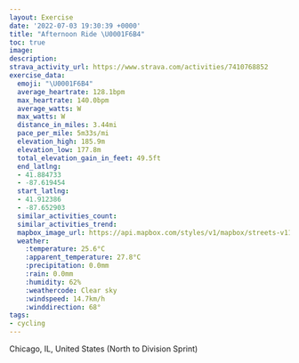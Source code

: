 ```yaml
---
layout: Exercise
date: '2022-07-03 19:30:39 +0000'
title: "Afternoon Ride \U0001F6B4"
toc: true
image:
description:
strava_activity_url: https://www.strava.com/activities/7410768852
exercise_data:
  emoji: "\U0001F6B4"
  average_heartrate: 128.1bpm
  max_heartrate: 140.0bpm
  average_watts: W
  max_watts: W
  distance_in_miles: 3.44mi
  pace_per_mile: 5m33s/mi
  elevation_high: 185.9m
  elevation_low: 177.8m
  total_elevation_gain_in_feet: 49.5ft
  end_latlng:
  - 41.884733
  - -87.619454
  start_latlng:
  - 41.912386
  - -87.652903
  similar_activities_count:
  similar_activities_trend:
  mapbox_image_url: https://api.mapbox.com/styles/v1/mapbox/streets-v11/static/path-5+787af2-1.0(k_y~Ftu~uONPd%40HLGRA%60%40K%3Fo%40G_B%3F%7BF%40%5DVQAUN%5DVWLQ%60%40o%40%40IpAsApB%7BCDMfA%7DAXk%40PSN%5B%5Ce%40JIZw%40JKf%40q%40N%5BTWDMTUDO%7C%40gADK%60%40g%40BIDABOJK%5Cu%40lBqC~%40_BZa%40vA_Cn%40%7D%40Vc%40JKXg%40JGjAyBfA%7BAn%40aAJIh%40u%40%5Cu%40TUNY%60A%7BAN%5BZc%40FO%40y%40QsG%40MLOFEVEfBMxAGh%40%40LCL%40%5CE%60%40%40jAA%5CBpAGbFCn%40CbAKL%3FNBFC%60%40%3FT%40z%40%3FD%3FLHFG%40FLCX%3FHBVAL%40bBEHC%5E%40vAENBf%40E~AALB%3FHJ%40t%40IdCAZCp%40Mz%40CHMJg%40%40M%40uD%40_%40I%5BH%7D%40%3Fm%40BWGUD%5BCKDo%40DMGq%40EqB%40_%40Ao%40Em%40Ak%40Dk%40Am%40BKE%7D%40%40u%40BG%40_%40CCDSIu%40%3Fs%40Eu%40A%7BAAE%40OUUJ%5DAeCBSDKCQHs%40%3Fi%40GEXF%5EERFd%40DEDDDDWx%40ML%40JAHDj%40%40vBGNFLAVCJGFBBCDBDOl%40%40XCL%40VAPCJKh%40%3Fn%40DFGj%40%40XCZ%40hCAVDJFFFLFp%40%40b%40ALGJ%3FLIFKF%3F%5CF%5C%3FRFj%40FdAFZARFA%40V%40%7C%40EVATBd%40It%40%3Fj%40IH%3FNBHAF%40DAKYCk%40S%40%3FKB%3FDu%40BEBYCg%40Bc%40FMFGCIECBMACD%40GHDC%40GCG%40UC_%40GMEg%40GiAGAEQCm%40%3FKFG%3Fs%40HIKIO%7D%40VY%40yACeACUKW%3Fe%40CG%3FkAVVB%5BDADOHCv%40ARCNMHSBSHGBGZGJ%5DR%3FALOf%40%3FGIK%3F%40RYFc%40HQ%40KC%5B%3Fy%40BqAGk%40Bu%40CS%3F%5DBYCODIEu%40EO%3FYMA%3FBD%3F),pin-s-s+e5b22e(-87.65291,41.91238),pin-s-f+89ae00(-87.61945999999986,41.88472999999994)/auto/800x800?access_token=pk.eyJ1Ijoiam9zaGJlY2ttYW4iLCJhIjoiY205eWR2aDd1MWZ6djJrbXc4a3M0bWZleiJ9.XiG9OWkNcZk2QzjJbxLB4A
  weather:
    :temperature: 25.6°C
    :apparent_temperature: 27.8°C
    :precipitation: 0.0mm
    :rain: 0.0mm
    :humidity: 62%
    :weathercode: Clear sky
    :windspeed: 14.7km/h
    :winddirection: 68°
tags:
- cycling
---
```

Chicago, IL, United States (North to Division Sprint)
